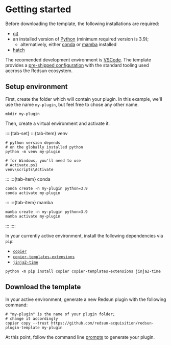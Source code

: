 # Getting started

Before downloading the template, the following installations are required:

- [git](https://git-scm.com/)
- an installed version of [Python](https://www.python.org/) (minimum required version is 3.9);
  - alternatively, either [conda](https://docs.conda.io/projects/conda/en/stable/) or [mamba](https://mamba.readthedocs.io/en/latest/) installed
- [hatch](https://hatch.pypa.io/1.13/install/)


The recomended development environment is [VSCode](https://code.visualstudio.com/). The template provides a [pre-shipped configuration](https://github.com/redsun-acquisition/redsun-plugin-template/tree/main/template/%7B%7B%20vscode%20%7D%7D) with the standard tooling used accross the Redsun ecosystem.

## Setup environment

First, create the folder which will contain your plugin. In this example, we'll use the name `my-plugin`, but feel free to chose any other name.

```{code-block} shell
mkdir my-plugin
```

Then, create a virtual environment and activate it.

::::{tab-set}
:::{tab-item} venv
```{code-block} shell
# python version depends
# on the globally installed python
python -m venv my-plugin

# for Windows, you'll need to use
# Activate.ps1
venv\scripts\Activate
```
:::
:::{tab-item} conda
```{code-block} shell
conda create -n my-plugin python=3.9
conda activate my-plugin
```
:::
:::{tab-item} mamba
```{code-block} shell
mamba create -n my-plugin python=3.9
mamba activate my-plugin
```
:::
::::

In your currently active environment, install the following dependencies via `pip`:

- [`copier`]
- [`copier-templates-extensions`]
- [`jinja2-time`]

[`copier`]: https://github.com/copier-org/copier
[`copier-templates-extensions`]: https://github.com/copier-org/copier-templates-extensions
[`jinja2-time`]: https://github.com/hackebrot/jinja2-time

```{code-block} shell
python -m pip install copier copier-templates-extensions jinja2-time
```

## Download the template

In your active environment, generate a new Redsun plugin with the following command:

```{code-block} shell
# "my-plugin" is the name of your plugin folder;
# change it accordingly
copier copy --trust https://github.com/redsun-acquisition/redsun-plugin-template my-plugin
```

At this point, follow the command line [prompts] to generate your plugin.

[prompts]: ./prompts.md